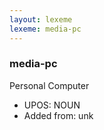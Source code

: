 ```yaml
---
layout: lexeme
lexeme: media-pc
---
```


###  media-pc

Personal Computer
* UPOS:  NOUN
* Added from:  unk


